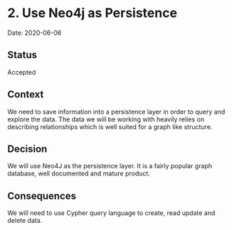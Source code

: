 # 2. Use Neo4j as Persistence

Date: 2020-06-06

## Status

Accepted

## Context

We need to save information into a persistence layer in order to query and explore the data. The data we will be working with heavily relies on describing relationships which is well suited for a graph like structure.

## Decision

We will use Neo4J as the persistence layer. It is a fairly popular graph database, well documented and mature product.

## Consequences

We will need to use Cypher query language to create, read update and delete data.
